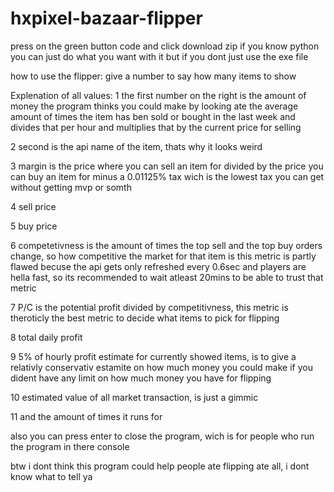# hxpixel-bazaar-flipper

press on the green button code and click download zip
if you know python you can just do what you want with it
but if you dont just use the exe file

how to use the flipper:
give a number to say how many items to show

Explenation of all values:
1
the first number on the right is the amount of money the program thinks you could make by 
looking ate the average amount of times the item has ben sold or bought in the last week
and divides that per hour and multiplies that by the current price for selling

2
second is the api name of the item, thats why it looks weird

3
margin is the price where you can sell an item for divided by the price you can buy an item for minus a 0.01125% tax
wich is the lowest tax you can get without getting mvp or somth

4
sell price

5
buy price

6
competetivness is the amount of times the top sell and the top buy orders change, so how competitive the market for that item is
this metric is partly flawed becuse the api gets only refreshed every 0.6sec and players are hella fast, so its recommended to wait 
atleast 20mins to be able to trust that metric

7
P/C is the potential profit divided by competitivness, this metric is theroticly the best metric to decide what items to pick
for flipping

8
total daily profit

9
5% of hourly profit estimate for currently showed items, is to give a relativly conservativ estamite on how much money you could make
if you dident have any limit on how much money you have for flipping

10
estimated value of all market transaction, is just a gimmic 

11
and the amount of times it runs for


also you can press enter to close the program, wich is for people who run the program in there console

btw i dont think this program could help people ate flipping ate all, i dont know what to tell ya




